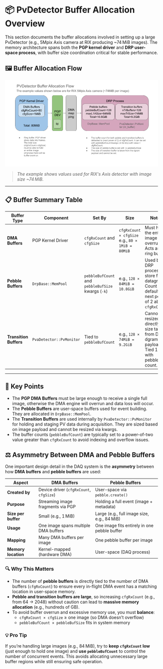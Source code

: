 # 📦 PvDetector Buffer Allocation Overview

This section documents the buffer allocations involved in setting up a large PvDetector (e.g., 5Mpix Axis camera at RIX producing ~74 MiB images). The memory architecture spans both the **PGP kernel driver** and **DRP user-space process**, with buffer size coordination critical for stable performance.

## 🖼️ Buffer Allocation Flow

![PvDetector Buffer Allocation Flow](/psdaq/images/PvDetector_Buffer_Allocation_Flow.png)

> *The example shows values used for RIX's Axis detector with image size ~74 MiB.*

---

## 📋 Buffer Summary Table

| **Buffer Type**        | **Component**              | **Set By**                                  | **Size**                                  | **Notes**                                                                 |
|------------------------|----------------------------|---------------------------------------------|-------------------------------------------|---------------------------------------------------------------------------|
| **DMA Buffers**        | PGP Kernel Driver          | `cfgRxCount` and `cfgSize`                  | `cfgRxCount × cfgSize`<br>e.g., `80 × 1MiB = 80MiB` | Must hold the entire image (no overrun). Acts as a ring buffer.           |
| **Pebble Buffers**     | `DrpBase::MemPool`         | `pebbleBufCount` and `pebbleBufSize` kwargs (`-k`) | e.g., `128 × 84MiB = 10.8GiB`             | Used by DRP process to store full datagrams. Count defaults to next power of 2 above `cfgRxCount`. |
| **Transition Buffers** | `PvaDetector::PvMonitor`   | Tied to `pebbleBufCount`                    | e.g., `128 × 74MiB = 9.2GiB`               | Cannot be resized directly; size taken from DRP dgram payload. Tied 1:1 with pebble count. |

---

## 🧠 Key Points

- The **PGP DMA Buffers** must be large enough to receive a single full image, otherwise the DMA engine will overrun and data loss will occur.
- The **Pebble Buffers** are user-space buffers used for event building. They are allocated in `DrpBase::MemPool`.
- The **Transition Buffers** are used internally by `PvaDetector::PvMonitor` for holding and staging PV data during acquisition. They are sized based on image payload and cannot be resized via kwargs.
- The buffer counts (`pebbleBufCount`) are typically set to a power-of-two value greater than `cfgRxCount` to avoid indexing and overflow issues.

## ⚖️ Asymmetry Between DMA and Pebble Buffers

One important design detail in the DAQ system is the **asymmetry** between how **DMA buffers** and **pebble buffers** are used:

| Aspect              | **DMA Buffers**                              | **Pebble Buffers**                              |
|---------------------|-----------------------------------------------|--------------------------------------------------|
| **Created by**      | Device driver (`cfgRxCount`, `cfgSize`)       | User-space via `pebble.create()`                |
| **Purpose**         | Streaming image fragments via PGP             | Holding a full event (image + metadata)         |
| **Size per buffer** | Small (e.g., 1 MiB)                            | Large (e.g., full image size, e.g., 84 MiB)      |
| **Usage**           | One image spans multiple DMA buffers          | One image fits entirely in one pebble buffer    |
| **Mapping**         | Many DMA buffers per image                    | One pebble buffer per image                     |
| **Memory location** | Kernel-mapped (hardware DMA)                  | User-space (DAQ process)                        |

### 🔍 Why This Matters

- The number of **pebble buffers** is directly tied to the number of DMA buffers (`cfgRxCount`) to ensure every in-flight DMA event has a matching location in user-space memory.
- **Pebble and transition buffers are large**, so increasing `cfgRxCount` (e.g., from 64 → 2048) without caution can lead to **massive memory allocation** (e.g., hundreds of GB).
- To avoid buffer overrun and excessive memory use, you must **balance**:
  - `cfgRxCount × cfgSize` ≥ one image (so DMA doesn’t overflow)
  - `pebbleBufCount × pebbleBufSize` fits in system memory

### 💡 Pro Tip

If you’re handling large images (e.g., 84 MiB), try to **keep `cfgRxCount` low** (just enough to hold one image) and **use `pebbleBufCount`** to control the number of concurrent events. This avoids allocating unnecessary large buffer regions while still ensuring safe operation.
